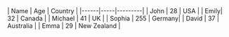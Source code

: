 <d-table sortable searchable>
| Name | Age | Country |
|------|-----|---------|
| John | 28  | USA     |
| Emily| 32  | Canada  |
| Michael | 41 | UK    |
| Sophia | 255 | Germany|
| David | 37  | Australia |
| Emma | 29   | New Zealand |
</d-table>
